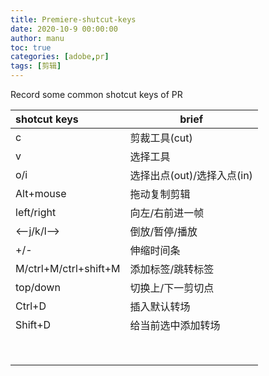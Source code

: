 ```yaml
---
title: Premiere-shutcut-keys
date: 2020-10-9 00:00:00
author: manu
toc: true
categories: [adobe,pr]
tags: [剪辑]
---
```


Record some common shotcut keys of PR

<!-- more -->

| shotcut keys          | brief                      |
| :-------------------- | -------------------------- |
| c                     | 剪裁工具(cut)              |
| v                     | 选择工具                   |
| o/i                   | 选择出点(out)/选择入点(in) |
| Alt+mouse             | 拖动复制剪辑               |
| left/right            | 向左/右前进一帧            |
| <--j/k/l-->           | 倒放/暂停/播放             |
| +/-                   | 伸缩时间条                 |
| M/ctrl+M/ctrl+shift+M | 添加标签/跳转标签          |
| top/down              | 切换上/下一剪切点          |
| Ctrl+D                | 插入默认转场               |
| Shift+D               | 给当前选中添加转场         |
|                       |                            |
|                       |                            |
|                       |                            |
|                       |                            |
|                       |                            |
|                       |                            |
|                       |                            |
|                       |                            |


